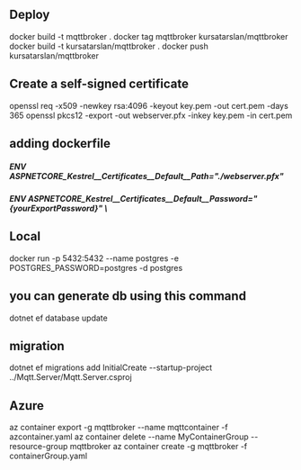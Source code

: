 ## Deploy
docker build -t mqttbroker .
docker tag mqttbroker kursatarslan/mqttbroker
docker build -t kursatarslan/mqttbroker .
docker push kursatarslan/mqttbroker  
 
## Create a self-signed certificate
openssl req -x509 -newkey rsa:4096 -keyout key.pem -out cert.pem -days 365
openssl pkcs12 -export -out webserver.pfx -inkey key.pem -in cert.pem
## adding dockerfile
##### ENV ASPNETCORE_Kestrel__Certificates__Default__Path="./webserver.pfx"
##### ENV ASPNETCORE_Kestrel__Certificates__Default__Password="{yourExportPassword}" \

## Local
docker run -p 5432:5432 --name postgres -e POSTGRES_PASSWORD=postgres -d postgres

## you can generate db using this command
dotnet ef database update

## migration
dotnet ef migrations add InitialCreate --startup-project ../Mqtt.Server/Mqtt.Server.csproj 

## Azure
az container export -g mqttbroker --name mqttcontainer -f azcontainer.yaml
az container delete --name MyContainerGroup --resource-group mqttbroker
az container create -g mqttbroker -f containerGroup.yaml






